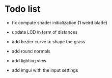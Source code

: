 # Todo list

- fix compute shader initialization (1 weird blade)
- update LOD in term of distances

- add bezier curve to shape the grass
- add round normals
- add lighting view

- add imgui with the input settings